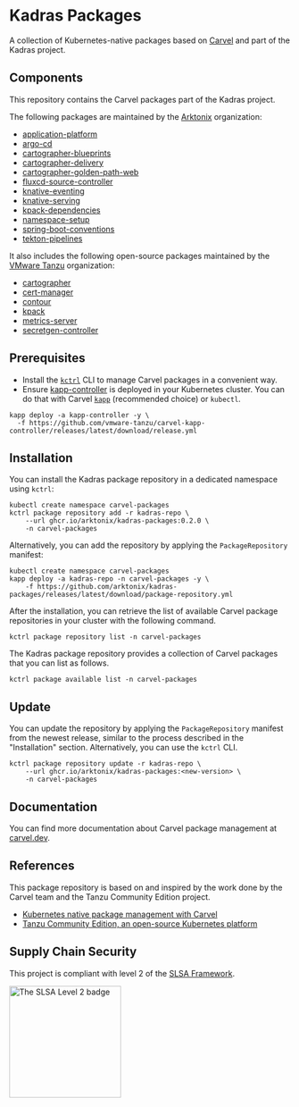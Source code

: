 # Kadras Packages

A collection of Kubernetes-native packages based on [Carvel](https://carvel.dev) and part of the Kadras project.

## Components

This repository contains the Carvel packages part of the Kadras project.

The following packages are maintained by the [Arktonix](https://github.com/arktonix) organization:

* [application-platform](https://github.com/arktonix/kadras-application-platform)
* [argo-cd](https://github.com/arktonix/package-for-argo-cd)
* [cartographer-blueprints](https://github.com/arktonix/cartographer-blueprints)
* [cartographer-delivery](https://github.com/arktonix/cartographer-delivery)
* [cartographer-golden-path-web](https://github.com/arktonix/cartographer-golden-path-web)
* [fluxcd-source-controller](https://github.com/arktonix/package-for-fluxcd-source-controller)
* [knative-eventing](https://github.com/arktonix/package-for-knative-eventing)
* [knative-serving](https://github.com/arktonix/package-for-knative-serving)
* [kpack-dependencies](https://github.com/arktonix/kpack-dependencies)
* [namespace-setup](https://github.com/arktonix/namespace-setup)
* [spring-boot-conventions](https://github.com/arktonix/package-for-spring-boot-conventions)
* [tekton-pipelines](https://github.com/arktonix/package-for-tekton-pipelines)

It also includes the following open-source packages maintained by the [VMware Tanzu](https://github.com/vmware-tanzu) organization:

* [cartographer](https://github.com/vmware-tanzu/package-for-cartographer)
* [cert-manager](https://github.com/vmware-tanzu/community-edition/tree/main/addons/packages/cert-manager)
* [contour](https://github.com/vmware-tanzu/community-edition/tree/main/addons/packages/contour)
* [kpack](https://github.com/vmware-tanzu/package-for-kpack)
* [metrics-server](https://github.com/vmware-tanzu/community-edition/tree/main/addons/packages/metrics-server)
* [secretgen-controller](https://github.com/vmware-tanzu/carvel-secretgen-controller)

## Prerequisites

* Install the [`kctrl`](https://carvel.dev/kapp-controller/docs/latest/install/#installing-kapp-controller-cli-kctrl) CLI to manage Carvel packages in a convenient way.
* Ensure [kapp-controller](https://carvel.dev/kapp-controller) is deployed in your Kubernetes cluster. You can do that with Carvel
[`kapp`](https://carvel.dev/kapp/docs/latest/install) (recommended choice) or `kubectl`.

```shell
kapp deploy -a kapp-controller -y \
  -f https://github.com/vmware-tanzu/carvel-kapp-controller/releases/latest/download/release.yml
```

## Installation

You can install the Kadras package repository in a dedicated namespace using `kctrl`:

```shell
kubectl create namespace carvel-packages
kctrl package repository add -r kadras-repo \
    --url ghcr.io/arktonix/kadras-packages:0.2.0 \
    -n carvel-packages
```

Alternatively, you can add the repository by applying the `PackageRepository` manifest:

```shell
kubectl create namespace carvel-packages
kapp deploy -a kadras-repo -n carvel-packages -y \
    -f https://github.com/arktonix/kadras-packages/releases/latest/download/package-repository.yml
```

After the installation, you can retrieve the list of available Carvel package repositories in your cluster
with the following command.

```shell
kctrl package repository list -n carvel-packages
```

The Kadras package repository provides a collection of Carvel packages that you can list as follows.

```shell
kctrl package available list -n carvel-packages
```

## Update

You can update the repository by applying the `PackageRepository` manifest from the newest release, similar
to the process described in the "Installation" section. Alternatively, you can use the `kctrl` CLI.

```shell
kctrl package repository update -r kadras-repo \
    --url ghcr.io/arktonix/kadras-packages:<new-version> \
    -n carvel-packages
```

## Documentation

You can find more documentation about Carvel package management at [carvel.dev](https://carvel.dev/kapp-controller/docs/latest/packaging).

## References

This package repository is based on and inspired by the work done by the Carvel team and the
Tanzu Community Edition project.

* [Kubernetes native package management with Carvel](https://carvel.dev/kapp-controller/docs/latest/packaging)
* [Tanzu Community Edition, an open-source Kubernetes platform](https://tanzucommunityedition.io)

## Supply Chain Security

This project is compliant with level 2 of the [SLSA Framework](https://slsa.dev).

<img src="https://slsa.dev/images/SLSA-Badge-full-level2.svg" alt="The SLSA Level 2 badge" width=200>
